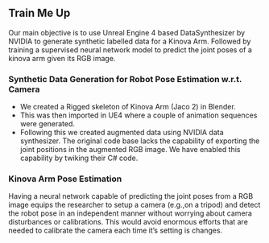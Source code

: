## Train Me Up

Our main objective is to use Unreal Engine 4 based DataSynthesizer by NVIDIA to generate synthetic labelled data for a Kinova Arm. Followed by training a supervised neural network model to predict the joint poses of a kinova arm given its RGB image.

### Synthetic Data Generation for Robot Pose Estimation w.r.t. Camera

- We created a Rigged skeleton of Kinova Arm (Jaco 2) in Blender. 
- This was then imported in UE4 where a couple of animation sequences were generated. 
- Following this we created augmented data using NVIDIA data synthesizer. The original code base lacks the capability of exporting the joint positions in the augmented RGB image. We have enabled this capability by twiking their C# code.

### Kinova Arm Pose Estimation

Having a neural network capable of predicting the joint poses from a RGB image equips the researcher to setup a camera (e.g.,on a tripod) and detect the robot pose in an independent manner without worrying about camera disturbances or calibrations. This would avoid enormous efforts that are needed to calibrate the camera each time it’s setting is changes.
